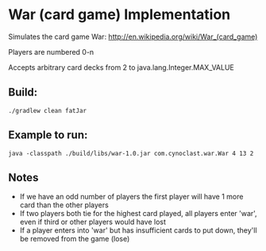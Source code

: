 # War (card game) Implementation

Simulates the card game War: http://en.wikipedia.org/wiki/War_(card_game)

Players are numbered 0-n

Accepts arbitrary card decks from 2 to java.lang.Integer.MAX_VALUE

## Build:

`./gradlew clean fatJar`

## Example to run:

`java -classpath ./build/libs/war-1.0.jar com.cynoclast.war.War 4 13 2`

## Notes

* If we have an odd number of players the first player will have 1 more card than the other players
* If two players both tie for the highest card played, all players enter 'war', even if third or other players would have lost
* If a player enters into 'war' but has insufficient cards to put down, they'll be removed from the game (lose)